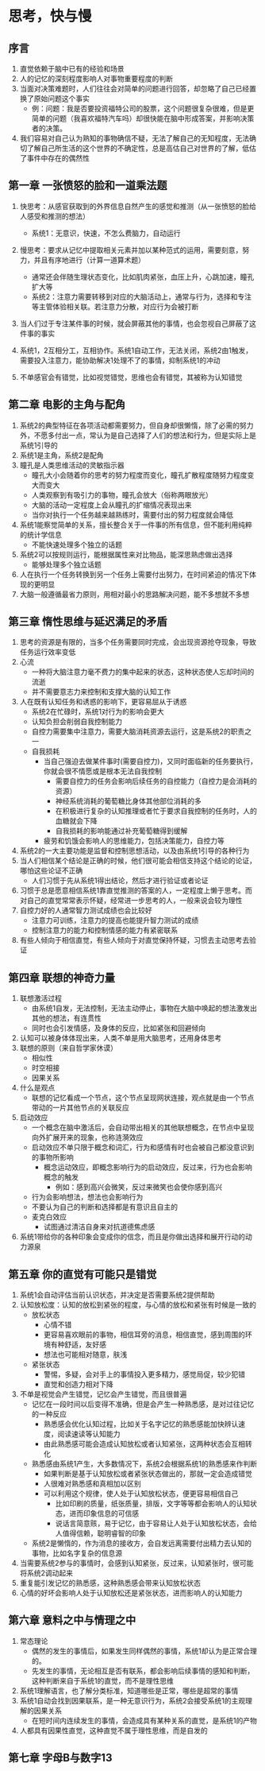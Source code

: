 # 思考，快与慢

## 序言

1. 直觉依赖于脑中已有的经验和场景
2. 人的记忆的深刻程度影响人对事物重要程度的判断
3. 当面对决策难题时，人们往往会对简单的问题进行回答，却忽略了自己已经置换了原始问题这个事实
    - 例：问题：我是否要投资福特公司的股票，这个问题很复杂很难，但是更简单的问题（我喜欢福特汽车吗）却很快能在脑中形成答案，并影响决策者的决策。
4. 我们容易对自己认为熟知的事物确信不疑，无法了解自己的无知程度，无法确切了解自己所生活的这个世界的不确定性，总是高估自己对世界的了解，低估了事件中存在的偶然性

## 第一章 一张愤怒的脸和一道乘法题

1. 快思考：从感官获取到的外界信息自然产生的感觉和推测（从一张愤怒的脸给人感受和推测的想法）

    - 系统1：无意识，快速，不怎么费脑力，自动运行

2. 慢思考：要求从记忆中提取相关元素并加以某种范式的运用，需要刻意，努力，并且有序地进行（计算一道算术题）
    - 通常还会伴随生理状态变化，比如肌肉紧张，血压上升，心跳加速，瞳孔扩大等
    - 系统2：注意力需要转移到对应的大脑活动上，通常与行为，选择和专注等主管体验相关联。若注意力分散，对应行为会被打断
3. 当人们过于专注某件事的时候，就会屏蔽其他的事情，也会忽视自己屏蔽了这件事的事实
4. 系统1，2互相分工，互相协作。系统1自动工作，无法关闭，系统2由1触发，需要投入注意力，能协助解决1处理不了的事情，抑制系统1的冲动
5. 不单感官会有错觉，比如视觉错觉，思维也会有错觉，其被称为认知错觉

## 第二章 电影的主角与配角

1. 系统2的典型特征在各项活动都需要努力，但自身却很懒惰，除了必需的努力外，不愿多付出一点，常认为是自己选择了人们的想法和行为，但是实际上是系统1引导的
2. 系统1是主角，系统2是配角
3. 瞳孔是人类思维活动的灵敏指示器
   - 瞳孔大小会随着你的思考的努力程度而变化，瞳孔扩散程度随努力程度变大而变大
   - 人类观察到有吸引力的事物，瞳孔会放大（俗称两眼放光）
   - 大脑的活动一定程度上会从瞳孔的扩缩情况表现出来
   - 当你对执行一个任务越来越熟练时，需要付出的努力程度就会降低
4. 系统1能察觉简单的关系，擅长整合关于一件事的所有信息，但不能利用纯粹的统计学信息
   - 不能快速处理多个独立的话题
5. 系统2可以按规则运行，能根据属性来对比物品，能深思熟虑做出选择
   - 能够处理多个独立话题
6. 人在执行一个任务转换到另一个任务上需要付出努力，在时间紧迫的情况下体现的更明显
7. 大脑一般遵循最省力原则，用相对最小的思路解决问题，能不多想就不多想

## 第三章 惰性思维与延迟满足的矛盾

1. 思考的资源是有限的，当多个任务需要同时完成，会出现资源抢夺现象，导致任务运行效率变低
2. 心流
    - 一种将大脑注意力毫不费力的集中起来的状态，这种状态使人忘却时间的流逝
    - 并不需要意志力来控制和支撑大脑的认知工作
3. 人在既有认知任务和诱惑的影响下，更容易屈从于诱惑
    - 系统2在忙碌时，系统1对行为的影响会更大
    - 认知负担会削弱自我控制能力
    - 自控力需要集中注意力，需要大脑消耗资源去运行，这是系统2的职责之一
    - 自我损耗
      - 当自己强迫去做某件事时(需要自控力)，又同时面临新的任务要执行，你就会很不情愿或是根本无法自我控制
        - 需要自控力的任务会影响后续任务的自控能力（自控力是会消耗的资源）
        - 神经系统消耗的葡萄糖比身体其他部位消耗的多
        - 在积极进行复杂的认知推理或者忙于要求自我控制的任务时，人的血糖就会下降
        - 自我损耗的影响能通过补充葡萄糖得到缓解
      - 疲劳和饥饿会影响人的思维能力，包括决策能力，自控力等
4. 系统2的一大主要功能是监督和控制思想活动，以及由系统1引导的各种行为
5. 当人们相信某个结论是正确的时候，他们很可能会相信支持这个结论的论证，哪怕这些论证不正确
   - 人们习惯于先从系统1得出结论，然后才进行验证或者论证
6. 习惯于总是愿意相信系统1靠直觉推测的答案的人，一定程度上懒于思考。而对自己的直觉常常表示怀疑，经常进一步思考的人，一般来说会较为理性
7. 自控力好的人通常智力测试成绩也会比较好
   - 注意力可训练，注意力的提高也能提升智力测试的成绩
   - 控制注意力的能力和控制情感的能力有紧密联系
8. 有些人倾向于相信直觉，有些人倾向于对直觉保持怀疑，习惯去主动思考去验证

## 第四章 联想的神奇力量

1. 联想激活过程
   - 由系统1自发，无法控制，无法主动停止，事物在大脑中唤起的想法激发出其他的想法，有连贯性
   - 同时也会引发情感，及身体的反应，比如紧张和回避倾向
2. 认知可以被身体体现出来，人类不单是用大脑思考，还用身体思考
3. 联想的原则（来自哲学家休谟）
   - 相似性
   - 时空相接
   - 因果关系
4. 什么是观点
   - 联想的记忆看成一个节点，这个节点呈现网状连接，观点就是由一个节点带动的一片其他节点的关联反应
5. 启动效应
   - 一个概念在脑中激活后，会自动带出相关的其他联想概念，在节点中呈现向外扩展开来的现象，也称涟漪效应
   - 启动效应不单只限于概念和词汇，行为和感情有时也会被自己都没意识到的事物所影响
     - 概念运动效应，即概念影响行为的启动效应，反过来，行为也会影响概念的触发
       - 例如：感到高兴会微笑，反过来微笑也会使你感到高兴
   - 行为会影响想法，想法也会影响行为
   - 不要认为自己的判断和选择都是有意识且自主的
   - 麦克白效应
     - 试图通过清洁自身来对抗道德焦虑感
6. 系统1带给你的各种印象会变成你的信念，而且是你做出选择和展开行动的动力源泉

## 第五章 你的直觉有可能只是错觉

1. 系统1会自动评估当前认识状态，并决定是否需要系统2提供帮助
2. 认知放松度：认知的放松到紧张的程度，与心情的放松和紧张有时候是一致的
   - 放松状态
     - 心情不错
     - 更容易喜欢眼前的事物，相信耳旁的消息，相信直觉，感到周围的环境有种舒适，友好感
     - 想法也可能相对随意，肤浅
   - 紧张状态
     - 警惕，多疑，会对手上的事情投入更多精力，感觉局促，较少犯错
     - 直觉和创造力相对下降
3. 不单是视觉会产生错觉，记忆会产生错觉，而且很普遍
   - 记忆在一段时间以后变得不准确，但是会产生一种熟悉感，是对过往记忆的一种反应
     - 熟悉感会优化认知过程，比如关于名字记忆的熟悉感能加快辨认速度，阅读速读等认知能力
     - 由此熟悉感可能会造成认知放松或者认知紧张，这两种状态会互相转化
   - 熟悉感由系统1产生，大多数情况下，系统2会根据系统1的熟悉感来作判断
     - 如果判断是基于认知放松或者紧张状态做出的，那就一定会造成错觉
     - 人很难对熟悉感和真相加以区别
     - 可以利用这个规律，使人处于认知放松状态，便更容易相信自己
       - 比如印刷的质量，纸张质量，排版，文字等等都会影响人的认知状态，进而印象信息的可信感
       - 说话言简意赅，易于记忆，由于容易让人处于认知放松状态，会给人值得信赖，聪明睿智的印象
   - 系统2是懒惰的，作为消息的接收方，会自发远离需要付出精力去认知的事物，比如名字复杂的信息源
4. 当需要系统2参与的事情时，会感到认知紧张，反过来，认知紧张时，很可能将系统2调动起来
5. 重复能引发记忆的熟悉感，这种熟悉感会带来认知放松状态
6. 心情的好坏会影响人处于认知放松还是紧张状态，进而影响人的认知能力

## 第六章 意料之中与情理之中

1. 常态理论
   - 偶然的发生的事情后，如果发生同样偶然的事情，系统1却认为是正常合理的。
   - 先发生的事情，无论相互是否有联系，都会影响后续事情的感知和判断，这种判断来自于系统1的直觉，而不是理性思维
2. 系统1理解语言，也了解分类标准，知道哪些是正常，哪些是超常的事情
3. 系统1自动会找到因果联系，是一种无意识行为，系统2会接受系统1的主观理解的因果关系
   - 在短时间内连续发生的事情，会造成具有某种关系的直觉，是系统1的产物
4. 人都具有因果性直觉，这种直觉不属于理性思维，而是自发的

## 第七章 字母B与数字13